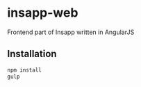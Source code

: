 # insapp-web

Frontend part of Insapp written in AngularJS

## Installation

```bash
npm install
gulp
```